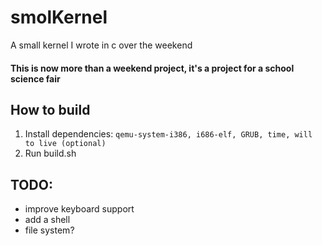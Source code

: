 # smolKernel
A small kernel I wrote in c over the weekend
#### This is now more than a weekend project, it's a project for a school science fair
## How to build
1. Install dependencies: ```qemu-system-i386, i686-elf, GRUB, time, will to live (optional)```
2. Run build.sh
## TODO:
 - improve keyboard support
 - add a shell
 - file system?